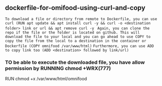 ## dockerfile-for-omifood-using-curl-and-copy
``To download a file or directory from remote to Dockerfile, you can use curl (RUN apt update && apt install curl -y && curl -o <destination folder> link or url && apt remove curl -y ``
``Again, you can clone the repo if the file or the folder is located on github. This will download the file to your local and you can go ahead to use COPY to copy the file from the local to a destination in the container or Dockerfile (COPY omnifood /var/www/html)``
``Furthermore, you can use ADD to copy link too (ADD <destination> followed by link/url)``
### TO be able to execute the downloaded file, you have allow permission by RUNNING chmod +WRX(777)
RUN chmod +x /var/www/html/omnifood
